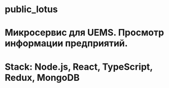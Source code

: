 # public_lotus
# Микросервис для UEMS. Просмотр информации предприятий.
# Stack: Node.js, React, TypeScript, Redux, MongoDB
